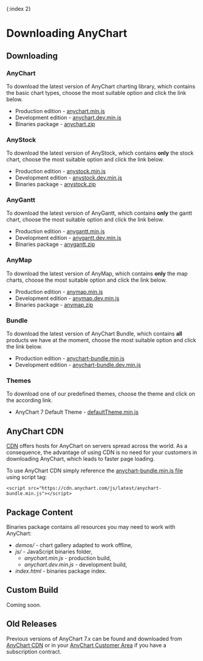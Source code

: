 {:index 2}
# Downloading AnyChart

## Downloading

### AnyChart

To download the latest version of AnyChart charting library, which contains the basic chart types, choose the most suitable option and click the link below.
* Production edition - [anychart.min.js](https://static.anychart.com/cdn/js/latest/anychart.min.js?download)
* Development edition - [anychart.dev.min.js](https://static.anychart.com/cdn/js/latest/anychart.dev.min.js?download)
* Binaries package - [anychart.zip](https://static.anychart.com/cdn/binaries-package/latest/anychart.zip?download)  

### AnyStock

To download the latest version of AnyStock, which contains **only** the stock chart, choose the most suitable option and click the link below.
* Production edition - [anystock.min.js](https://static.anychart.com/cdn/js/latest/anystock.min.js?download)
* Development edition - [anystock.dev.min.js](https://static.anychart.com/cdn/js/latest/anystock.dev.min.js?download)
* Binaries package - [anystock.zip](https://static.anychart.com/cdn/binaries-package/latest/anystock.zip?download)  

### AnyGantt

To download the latest version of AnyGantt, which contains **only** the gantt chart, choose the most suitable option and click the link below.
* Production edition - [anygantt.min.js](https://static.anychart.com/cdn/js/latest/anygantt.min.js?download)
* Development edition - [anygantt.dev.min.js](https://static.anychart.com/cdn/js/latest/anygantt.dev.min.js?download)
* Binaries package - [anygantt.zip](https://static.anychart.com/cdn/binaries-package/latest/anygantt.zip?download)  

### AnyMap

To download the latest version of AnyMap, which contains **only** the map charts, choose the most suitable option and click the link below.
* Production edition - [anymap.min.js](https://static.anychart.com/cdn/js/latest/anymap.min.js?download)
* Development edition - [anymap.dev.min.js](https://static.anychart.com/cdn/js/latest/anymap.dev.min.js?download)
* Binaries package - [anymap.zip](https://static.anychart.com/cdn/binaries-package/latest/anymap.zip?download)

### Bundle

To download the latest version of AnyChart Bundle, which contains **all** products we have at the moment, choose the most suitable option and click the link below.
* Production edition - [anychart-bundle.min.js](https://static.anychart.com/cdn/js/latest/anychart-bundle.min.js?download)
* Development edition - [anychart-bundle.dev.min.js](https://static.anychart.com/cdn/js/latest/anychart-bundle.dev.min.js?download)

### Themes

To download one of our predefined themes, choose the theme and click on the according link.
* AnyChart 7 Default Theme - [defaultTheme.min.js](//cdn.anychart.com/themes/latest/defaultTheme.min.js)

## AnyChart CDN

<a href="//en.wikipedia.org/wiki/Content\_delivery\_network" target="_blank">CDN</a> offers hosts for AnyChart on servers spread across the world. As a consequence, the advantage of using CDN is no need for your customers in downloading AnyChart, which leads to faster page loading.
  
To use AnyChart CDN simply reference the [anychart-bundle.min.js file](//cdn.anychart.com/js/latest/anychart-bundle.min.js) using script tag:

```
<script src="https://cdn.anychart.com/js/latest/anychart-bundle.min.js"></script>
```

## Package Content

Binaries package contains all resources you may need to work with AnyChart:  
* _demos/_ - chart gallery adapted to work offline,
* _js/_ - JavaScript binaries folder,
  * _anychart.min.js_ - production build,
  * _anychart.dev.min.js_ - development build,
* _index.html_ - binaries package index.
  
## Custom Build

Coming soon.

## Old Releases

Previous versions of AnyChart 7.x can be found and downloaded from <a href="https://cdn.anychart.com/" target="_blank">AnyChart CDN</a> or in your [AnyChart Customer Area](https://www.anychart.com/customer_area/) if you have a subscription contract.
